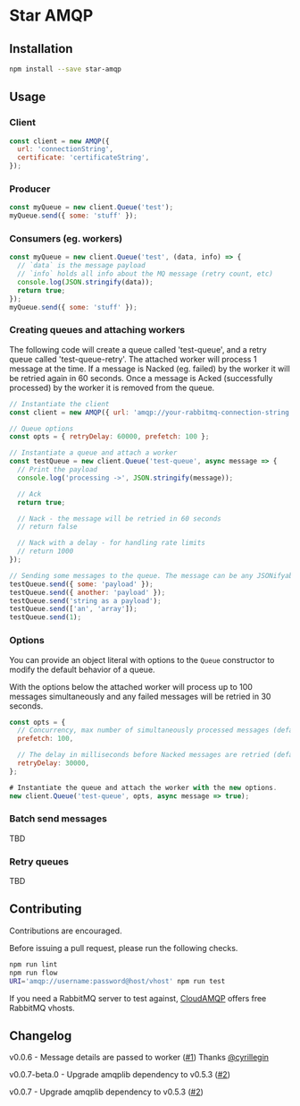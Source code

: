 # Star AMQP

## Installation

```sh
npm install --save star-amqp
```

## Usage

### Client

```js
const client = new AMQP({
  url: 'connectionString',
  certificate: 'certificateString',
});
```

### Producer

```js
const myQueue = new client.Queue('test');
myQueue.send({ some: 'stuff' });
```

### Consumers (eg. workers)

```js
const myQueue = new client.Queue('test', (data, info) => {
  // `data` is the message payload
  // `info` holds all info about the MQ message (retry count, etc)
  console.log(JSON.stringify(data));
  return true;
});
myQueue.send({ some: 'stuff' });
```

### Creating queues and attaching workers

The following code will create a queue called 'test-queue', and a retry queue
called 'test-queue-retry'. The attached worker will process 1 message at the
time. If a message is Nacked (eg. failed) by the worker it will be retried again
in 60 seconds. Once a message is Acked (successfully processed) by the worker it
is removed from the queue.

```js
// Instantiate the client
const client = new AMQP({ url: 'amqp://your-rabbitmq-connection-string' });

// Queue options
const opts = { retryDelay: 60000, prefetch: 100 };

// Instantiate a queue and attach a worker
const testQueue = new client.Queue('test-queue', async message => {
  // Print the payload
  console.log('processing ->', JSON.stringify(message));

  // Ack
  return true;

  // Nack - the message will be retried in 60 seconds
  // return false

  // Nack with a delay - for handling rate limits
  // return 1000
});

// Sending some messages to the queue. The message can be any JSONifyable type.
testQueue.send({ some: 'payload' });
testQueue.send({ another: 'payload' });
testQueue.send('string as a payload');
testQueue.send(['an', 'array']);
testQueue.send(1);
```

### Options

You can provide an object literal with options to the `Queue` constructor to
modify the default behavior of a queue.

With the options below the attached worker will process up to 100 messages
simultaneously and any failed messages will be retried in 30 seconds.

```js
const opts = {
  // Concurrency, max number of simultaneously processed messages (default: 1)
  prefetch: 100,

  // The delay in milliseconds before Nacked messages are retried (default: 60000)
  retryDelay: 30000,
};

# Instantiate the queue and attach the worker with the new options.
new client.Queue('test-queue', opts, async message => true);
```

### Batch send messages

TBD

### Retry queues

TBD

## Contributing

Contributions are encouraged.

Before issuing a pull request, please run the following checks.

```sh
npm run lint
npm run flow
URI='amqp://username:password@host/vhost' npm run test
```

If you need a RabbitMQ server to test against,
[CloudAMQP](https://www.cloudamqp.com/) offers free RabbitMQ vhosts.

## Changelog

v0.0.6 - Message details are passed to worker
([#1](https://github.com/lirbank/star-amqp/pull/1)) Thanks
[@cyrillegin](https://github.com/cyrillegin)

v0.0.7-beta.0 - Upgrade amqplib dependency to v0.5.3
([#2](https://github.com/lirbank/star-amqp/issues/2))

v0.0.7 - Upgrade amqplib dependency to v0.5.3
([#2](https://github.com/lirbank/star-amqp/issues/2))
